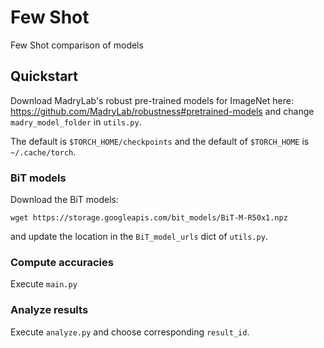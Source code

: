 # Few Shot
Few Shot comparison of models

## Quickstart
Download MadryLab's robust pre-trained models for ImageNet here: https://github.com/MadryLab/robustness#pretrained-models
and change `madry_model_folder` in `utils.py`.

The default is `$TORCH_HOME/checkpoints` and the default of `$TORCH_HOME` is `~/.cache/torch`.

### BiT models
Download the BiT models:
```
wget https://storage.googleapis.com/bit_models/BiT-M-R50x1.npz
```
and update the location in the `BiT_model_urls` dict of `utils.py`.

### Compute accuracies
Execute `main.py`

### Analyze results
Execute `analyze.py` and choose corresponding `result_id`.
